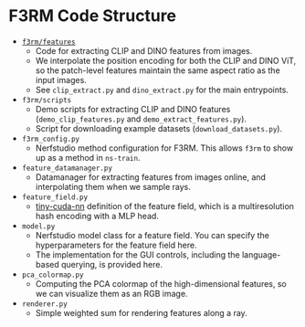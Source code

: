# F3RM Code Structure

- [`f3rm/features`](/f3rm/features)
    - Code for extracting CLIP and DINO features from images.
    - We interpolate the position encoding for both the CLIP and DINO ViT, so the patch-level features maintain the same
      aspect ratio as the input images.
    - See `clip_extract.py` and `dino_extract.py` for the main entrypoints.
- `f3rm/scripts`
    - Demo scripts for extracting CLIP and DINO features (`demo_clip_features.py` and `demo_extract_features.py`).
    - Script for downloading example datasets (`download_datasets.py`).
- `f3rm_config.py`
    - Nerfstudio method configuration for F3RM. This allows `f3rm` to show up as a method in `ns-train`.
- `feature_datamanager.py`
    - Datamanager for extracting features from images online, and interpolating them when we sample rays.
- `feature_field.py`
    - [tiny-cuda-nn](https://github.com/NVlabs/tiny-cuda-nn) definition of the feature field, which is a multiresolution
      hash encoding with a MLP head.
- `model.py`
    - Nerfstudio model class for a feature field. You can specify the hyperparameters for the feature field here.
    - The implementation for the GUI controls, including the language-based querying, is provided here.
- `pca_colormap.py`
    - Computing the PCA colormap of the high-dimensional features, so we can visualize them as an RGB image.
- `renderer.py`
    - Simple weighted sum for rendering features along a ray.
